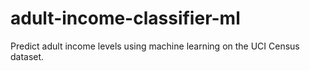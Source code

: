 # adult-income-classifier-ml
Predict adult income levels using machine learning on the UCI Census dataset.

